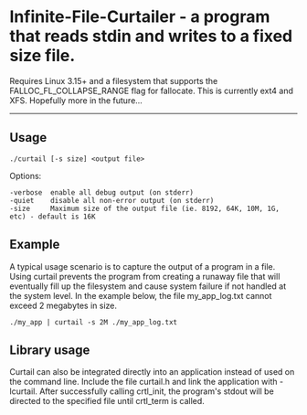 # Infinite-File-Curtailer - a program that reads stdin and writes to a fixed size file.

Requires Linux 3.15+ and a filesystem that supports the FALLOC_FL_COLLAPSE_RANGE flag for fallocate.  This is currently ext4 and XFS.  Hopefully more in the future...

----

## Usage

```
./curtail [-s size] <output file>
```

Options:

```
-verbose  enable all debug output (on stderr)
-quiet    disable all non-error output (on stderr)
-size     Maximum size of the output file (ie. 8192, 64K, 10M, 1G, etc) - default is 16K
```

## Example

A typical usage scenario is to capture the output of a program in a file.  Using curtail prevents the program from creating a runaway file that will eventually fill up the filesystem and cause system failure if not handled at the system level.  In the example below, the file my_app_log.txt cannot exceed 2 megabytes in size.

```
./my_app | curtail -s 2M ./my_app_log.txt
```

## Library usage

Curtail can also be integrated directly into an application instead of used on the command line.  Include the file curtail.h and link the application with -lcurtail.  After successfully calling crtl_init, the program's stdout will be directed to the specified file until crtl_term is called.
